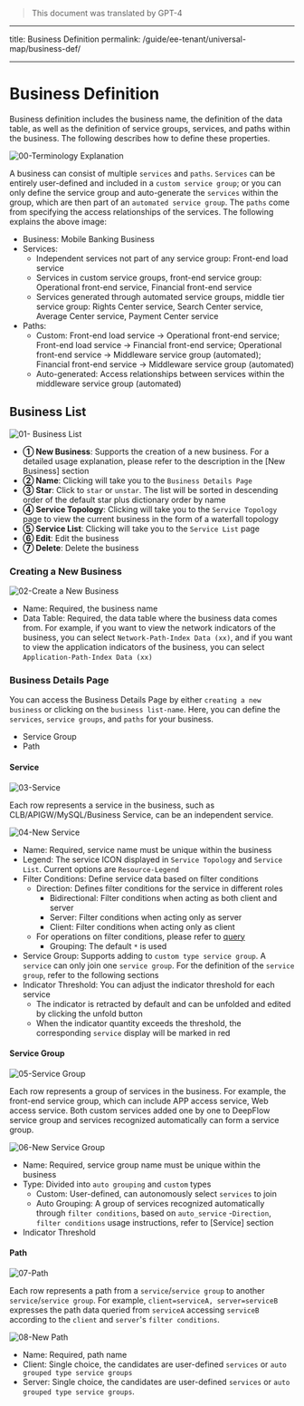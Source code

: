 > This document was translated by GPT-4

---

title: Business Definition
permalink: /guide/ee-tenant/universal-map/business-def/

---

# Business Definition

Business definition includes the business name, the definition of the data table, as well as the definition of service groups, services, and paths within the business. The following describes how to define these properties.

![00-Terminology Explanation](https://yunshan-guangzhou.oss-cn-beijing.aliyuncs.com/pub/pic/202310196530f64f1d682.jpg)

A business can consist of multiple `services` and `paths`. `Services` can be entirely user-defined and included in a `custom service group`; or you can only define the service group and auto-generate the `services` within the group, which are then part of an `automated service group`. The `paths` come from specifying the access relationships of the services. The following explains the above image:

- Business: Mobile Banking Business
- Services:
  - Independent services not part of any service group: Front-end load service
  - Services in custom service groups, front-end service group: Operational front-end service, Financial front-end service
  - Services generated through automated service groups, middle tier service group: Rights Center service, Search Center service, Average Center service, Payment Center service
- Paths:
  - Custom: Front-end load service -> Operational front-end service; Front-end load service -> Financial front-end service; Operational front-end service -> Middleware service group (automated); Financial front-end service -> Middleware service group (automated)
  - Auto-generated: Access relationships between services within the middleware service group (automated)

## Business List

![01- Business List](https://yunshan-guangzhou.oss-cn-beijing.aliyuncs.com/pub/pic/20230922650d29f899d76.png)

- **① New Business**: Supports the creation of a new business. For a detailed usage explanation, please refer to the description in the [New Business] section
- **② Name**: Clicking will take you to the `Business Details Page`
- **③ Star**: Click to `star` or `unstar`. The list will be sorted in descending order of the default star plus dictionary order by name
- **④ Service Topology**: Clicking will take you to the `Service Topology` page to view the current business in the form of a waterfall topology
- **⑤ Service List**: Clicking will take you to the `Service List` page
- **⑥ Edit**: Edit the business
- **⑦ Delete**: Delete the business

### Creating a New Business

![02-Create a New Business](https://yunshan-guangzhou.oss-cn-beijing.aliyuncs.com/pub/pic/20230922650d29fa54caf.png)

- Name: Required, the business name
- Data Table: Required, the data table where the business data comes from. For example, if you want to view the network indicators of the business, you can select `Network-Path-Index Data (xx)`, and if you want to view the application indicators of the business, you can select `Application-Path-Index Data (xx)`

### Business Details Page

You can access the Business Details Page by either `creating a new business` or clicking on the `business list-name`. Here, you can define the `services`, `service groups`, and `paths` for your business.

- Service Group
- Path

#### Service

![03-Service](https://yunshan-guangzhou.oss-cn-beijing.aliyuncs.com/pub/pic/20230922650d29f2327f0.png)

Each row represents a service in the business, such as CLB/APIGW/MySQL/Business Service, can be an independent service.

![04-New Service](https://yunshan-guangzhou.oss-cn-beijing.aliyuncs.com/pub/pic/20230922650d29f30aa57.png)

- Name: Required, service name must be unique within the business
- Legend: The service ICON displayed in `Service Topology` and `Service List`. Current options are `Resource-Legend`
- Filter Conditions: Define service data based on filter conditions
  - Direction: Defines filter conditions for the service in different roles
    - Bidirectional: Filter conditions when acting as both client and server
    - Server: Filter conditions when acting only as server
    - Client: Filter conditions when acting only as client
  - For operations on filter conditions, please refer to [query](../query/overview/)
    - Grouping: The default `*` is used
- Service Group: Supports adding to `custom type service group`. A `service` can only join one `service group`. For the definition of the `service group`, refer to the following sections
- Indicator Threshold: You can adjust the indicator threshold for each service
  - The indicator is retracted by default and can be unfolded and edited by clicking the unfold button
  - When the indicator quantity exceeds the threshold, the corresponding `service` display will be marked in red

#### Service Group

![05-Service Group](https://yunshan-guangzhou.oss-cn-beijing.aliyuncs.com/pub/pic/20230922650d29f49d073.png)

Each row represents a group of services in the business. For example, the front-end service group, which can include APP access service, Web access service. Both custom services added one by one to DeepFlow service group and services recognized automatically can form a service group.

![06-New Service Group](https://yunshan-guangzhou.oss-cn-beijing.aliyuncs.com/pub/pic/20230922650d29f57d791.png)

- Name: Required, service group name must be unique within the business
- Type: Divided into `auto grouping` and `custom` types
  - Custom: User-defined, can autonomously select `services` to join
  - Auto Grouping: A group of services recognized automatically through `filter conditions`, based on `auto_service` -`Direction`, `filter conditions` usage instructions, refer to [Service] section
- Indicator Threshold

#### Path

![07-Path](https://yunshan-guangzhou.oss-cn-beijing.aliyuncs.com/pub/pic/20230922650d29f3e2852.png)

Each row represents a path from a `service`/`service group` to another `service`/`service group`. For example, `client=serviceA, server=serviceB` expresses the path data queried from `serviceA` accessing `serviceB` according to the `client` and `server`'s `filter conditions`.

![08-New Path](https://yunshan-guangzhou.oss-cn-beijing.aliyuncs.com/pub/pic/20230922650d29f6e5248.png)

- Name: Required, path name
- Client: Single choice, the candidates are user-defined `services` or `auto grouped type service groups`
- Server: Single choice, the candidates are user-defined `services` or `auto grouped type service groups`.
